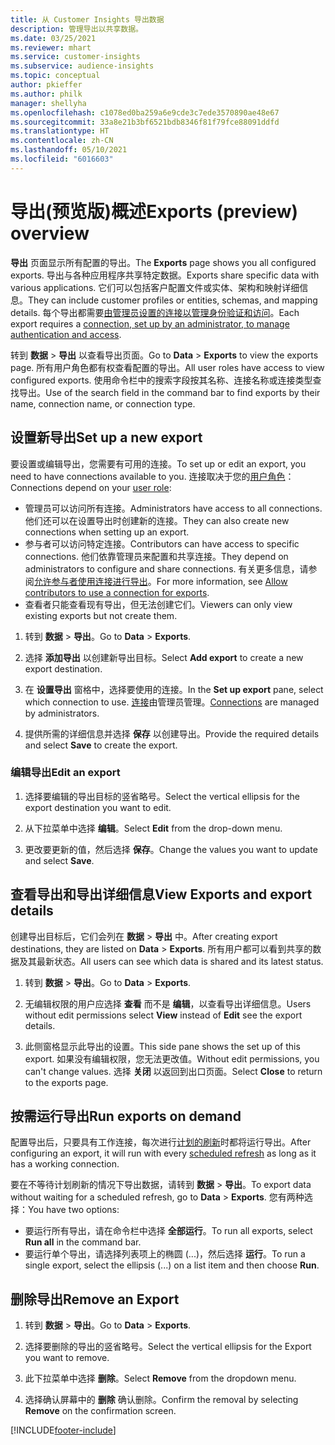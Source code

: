 ```yaml
---
title: 从 Customer Insights 导出数据
description: 管理导出以共享数据。
ms.date: 03/25/2021
ms.reviewer: mhart
ms.service: customer-insights
ms.subservice: audience-insights
ms.topic: conceptual
author: pkieffer
ms.author: philk
manager: shellyha
ms.openlocfilehash: c1078ed0ba259a6e9cde3c7ede3570890ae48e67
ms.sourcegitcommit: 33a8e21b3bf6521bdb8346f81f79fce88091ddfd
ms.translationtype: HT
ms.contentlocale: zh-CN
ms.lasthandoff: 05/10/2021
ms.locfileid: "6016603"
---
```

# <a name="exports-preview-overview"></a><span data-ttu-id="e28a4-103">导出(预览版)概述</span><span class="sxs-lookup"><span data-stu-id="e28a4-103">Exports (preview) overview</span></span>

<span data-ttu-id="e28a4-104">**导出** 页面显示所有配置的导出。</span><span class="sxs-lookup"><span data-stu-id="e28a4-104">The **Exports** page shows you all configured exports.</span></span> <span data-ttu-id="e28a4-105">导出与各种应用程序共享特定数据。</span><span class="sxs-lookup"><span data-stu-id="e28a4-105">Exports share specific data with various applications.</span></span> <span data-ttu-id="e28a4-106">它们可以包括客户配置文件或实体、架构和映射详细信息。</span><span class="sxs-lookup"><span data-stu-id="e28a4-106">They can include customer profiles or entities, schemas, and mapping details.</span></span> <span data-ttu-id="e28a4-107">每个导出都需要[由管理员设置的连接以管理身份验证和访问](connections.md)。</span><span class="sxs-lookup"><span data-stu-id="e28a4-107">Each export requires a [connection, set up by an administrator, to manage authentication and access](connections.md).</span></span>

<span data-ttu-id="e28a4-108">转到 **数据** > **导出** 以查看导出页面。</span><span class="sxs-lookup"><span data-stu-id="e28a4-108">Go to **Data** > **Exports** to view the exports page.</span></span> <span data-ttu-id="e28a4-109">所有用户角色都有权查看配置的导出。</span><span class="sxs-lookup"><span data-stu-id="e28a4-109">All user roles have access to view configured exports.</span></span> <span data-ttu-id="e28a4-110">使用命令栏中的搜索字段按其名称、连接名称或连接类型查找导出。</span><span class="sxs-lookup"><span data-stu-id="e28a4-110">Use of the search field in the command bar to find exports by their name, connection name, or connection type.</span></span>

## <a name="set-up-a-new-export"></a><span data-ttu-id="e28a4-111">设置新导出</span><span class="sxs-lookup"><span data-stu-id="e28a4-111">Set up a new export</span></span>

<span data-ttu-id="e28a4-112">要设置或编辑导出，您需要有可用的连接。</span><span class="sxs-lookup"><span data-stu-id="e28a4-112">To set up or edit an export, you need to have connections available to you.</span></span> <span data-ttu-id="e28a4-113">连接取决于您的[用户角色](permissions.md)：</span><span class="sxs-lookup"><span data-stu-id="e28a4-113">Connections depend on your [user role](permissions.md):</span></span>
- <span data-ttu-id="e28a4-114">管理员可以访问所有连接。</span><span class="sxs-lookup"><span data-stu-id="e28a4-114">Administrators have access to all connections.</span></span> <span data-ttu-id="e28a4-115">他们还可以在设置导出时创建新的连接。</span><span class="sxs-lookup"><span data-stu-id="e28a4-115">They can also create new connections when setting up an export.</span></span>
- <span data-ttu-id="e28a4-116">参与者可以访问特定连接。</span><span class="sxs-lookup"><span data-stu-id="e28a4-116">Contributors can have access to specific connections.</span></span> <span data-ttu-id="e28a4-117">他们依靠管理员来配置和共享连接。</span><span class="sxs-lookup"><span data-stu-id="e28a4-117">They depend on administrators to configure and share connections.</span></span> <span data-ttu-id="e28a4-118">有关更多信息，请参阅[允许参与者使用连接进行导出](connections.md#allow-contributors-to-use-a-connection-for-exports)。</span><span class="sxs-lookup"><span data-stu-id="e28a4-118">For more information, see [Allow contributors to use a connection for exports](connections.md#allow-contributors-to-use-a-connection-for-exports).</span></span>
- <span data-ttu-id="e28a4-119">查看者只能查看现有导出，但无法创建它们。</span><span class="sxs-lookup"><span data-stu-id="e28a4-119">Viewers can only view existing exports but not create them.</span></span>

1. <span data-ttu-id="e28a4-120">转到 **数据** > **导出**。</span><span class="sxs-lookup"><span data-stu-id="e28a4-120">Go to **Data** > **Exports**.</span></span>

1. <span data-ttu-id="e28a4-121">选择 **添加导出** 以创建新导出目标。</span><span class="sxs-lookup"><span data-stu-id="e28a4-121">Select **Add export** to create a new export destination.</span></span>

1. <span data-ttu-id="e28a4-122">在 **设置导出** 窗格中，选择要使用的连接。</span><span class="sxs-lookup"><span data-stu-id="e28a4-122">In the **Set up export** pane, select which connection to use.</span></span> <span data-ttu-id="e28a4-123">[连接](connections.md)由管理员管理。</span><span class="sxs-lookup"><span data-stu-id="e28a4-123">[Connections](connections.md) are managed by administrators.</span></span> 

1. <span data-ttu-id="e28a4-124">提供所需的详细信息并选择 **保存** 以创建导出。</span><span class="sxs-lookup"><span data-stu-id="e28a4-124">Provide the required details and select **Save** to create the export.</span></span>

### <a name="edit-an-export"></a><span data-ttu-id="e28a4-125">编辑导出</span><span class="sxs-lookup"><span data-stu-id="e28a4-125">Edit an export</span></span>

1. <span data-ttu-id="e28a4-126">选择要编辑的导出目标的竖省略号。</span><span class="sxs-lookup"><span data-stu-id="e28a4-126">Select the vertical ellipsis for the export destination you want to edit.</span></span>

1. <span data-ttu-id="e28a4-127">从下拉菜单中选择 **编辑**。</span><span class="sxs-lookup"><span data-stu-id="e28a4-127">Select **Edit** from the drop-down menu.</span></span>

1. <span data-ttu-id="e28a4-128">更改要更新的值，然后选择 **保存**。</span><span class="sxs-lookup"><span data-stu-id="e28a4-128">Change the values you want to update and select **Save**.</span></span>

## <a name="view-exports-and-export-details"></a><span data-ttu-id="e28a4-129">查看导出和导出详细信息</span><span class="sxs-lookup"><span data-stu-id="e28a4-129">View Exports and export details</span></span>

<span data-ttu-id="e28a4-130">创建导出目标后，它们会列在 **数据** > **导出** 中。</span><span class="sxs-lookup"><span data-stu-id="e28a4-130">After creating export destinations, they are listed on **Data** > **Exports**.</span></span> <span data-ttu-id="e28a4-131">所有用户都可以看到共享的数据及其最新状态。</span><span class="sxs-lookup"><span data-stu-id="e28a4-131">All users can see which data is shared and its latest status.</span></span>

1. <span data-ttu-id="e28a4-132">转到 **数据** > **导出**。</span><span class="sxs-lookup"><span data-stu-id="e28a4-132">Go to **Data** > **Exports**.</span></span>

1. <span data-ttu-id="e28a4-133">无编辑权限的用户应选择 **查看** 而不是 **编辑**，以查看导出详细信息。</span><span class="sxs-lookup"><span data-stu-id="e28a4-133">Users without edit permissions select **View** instead of **Edit** see the export details.</span></span>

1. <span data-ttu-id="e28a4-134">此侧窗格显示此导出的设置。</span><span class="sxs-lookup"><span data-stu-id="e28a4-134">This side pane shows the set up of this export.</span></span> <span data-ttu-id="e28a4-135">如果没有编辑权限，您无法更改值。</span><span class="sxs-lookup"><span data-stu-id="e28a4-135">Without edit permissions, you can't change values.</span></span> <span data-ttu-id="e28a4-136">选择 **关闭** 以返回到出口页面。</span><span class="sxs-lookup"><span data-stu-id="e28a4-136">Select **Close** to return to the exports page.</span></span>

## <a name="run-exports-on-demand"></a><span data-ttu-id="e28a4-137">按需运行导出</span><span class="sxs-lookup"><span data-stu-id="e28a4-137">Run exports on demand</span></span>

<span data-ttu-id="e28a4-138">配置导出后，只要具有工作连接，每次进行[计划的刷新](system.md#schedule-tab)时都将运行导出。</span><span class="sxs-lookup"><span data-stu-id="e28a4-138">After configuring an export, it will run with every [scheduled refresh](system.md#schedule-tab) as long as it has a working connection.</span></span>

<span data-ttu-id="e28a4-139">要在不等待计划刷新的情况下导出数据，请转到 **数据** > **导出**。</span><span class="sxs-lookup"><span data-stu-id="e28a4-139">To export data without waiting for a scheduled refresh, go to **Data** > **Exports**.</span></span> <span data-ttu-id="e28a4-140">您有两种选择：</span><span class="sxs-lookup"><span data-stu-id="e28a4-140">You have two options:</span></span>

- <span data-ttu-id="e28a4-141">要运行所有导出，请在命令栏中选择 **全部运行**。</span><span class="sxs-lookup"><span data-stu-id="e28a4-141">To run all exports, select **Run all** in the command bar.</span></span> 
- <span data-ttu-id="e28a4-142">要运行单个导出，请选择列表项上的椭圆 (...)，然后选择 **运行**。</span><span class="sxs-lookup"><span data-stu-id="e28a4-142">To run a single export, select the ellipsis (...) on a list item and then choose **Run**.</span></span>

## <a name="remove-an-export"></a><span data-ttu-id="e28a4-143">删除导出</span><span class="sxs-lookup"><span data-stu-id="e28a4-143">Remove an Export</span></span>

1. <span data-ttu-id="e28a4-144">转到 **数据** > **导出**。</span><span class="sxs-lookup"><span data-stu-id="e28a4-144">Go to **Data** > **Exports**.</span></span>

1. <span data-ttu-id="e28a4-145">选择要删除的导出的竖省略号。</span><span class="sxs-lookup"><span data-stu-id="e28a4-145">Select the vertical ellipsis for the Export you want to remove.</span></span>

1. <span data-ttu-id="e28a4-146">此下拉菜单中选择 **删除**。</span><span class="sxs-lookup"><span data-stu-id="e28a4-146">Select **Remove** from the dropdown menu.</span></span>

1. <span data-ttu-id="e28a4-147">选择确认屏幕中的 **删除** 确认删除。</span><span class="sxs-lookup"><span data-stu-id="e28a4-147">Confirm the removal by selecting **Remove** on the confirmation screen.</span></span>


[!INCLUDE[footer-include](../includes/footer-banner.md)]
